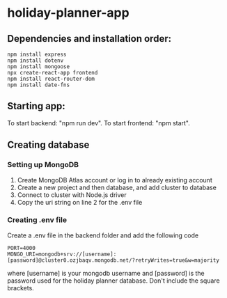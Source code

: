 # holiday-planner-app

## Dependencies and installation order:
```
npm install express
npm install dotenv
npm install mongoose
npx create-react-app frontend
npm install react-router-dom
npm install date-fns
```

## Starting app:
To start backend: "npm run dev". To start frontend: "npm start".

## Creating database
### Setting up MongoDB
1. Create MongoDB Atlas account or log in to already existing account
2. Create a new project and then database, and add cluster to database
3. Connect to cluster with Node.js driver
4. Copy the uri string on line 2 for the .env file

### Creating .env file
Create a .env file in the backend folder and add the following code
```
PORT=4000
MONGO_URI=mongodb+srv://[username]:[password]@cluster0.ozjbaqv.mongodb.net/?retryWrites=true&w=majority
```
where [username] is your mongodb username and [password] is the password used for the holiday planner database. Don't include the square brackets.
